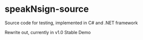 # speakNsign-source
Source code for testing, implemented in C# and .NET framework





Rewrite out, currently in v1.0 Stable Demo
